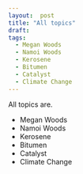 ```yaml
---
layout:  post
title: "All topics"
draft:      
tags:
  - Megan Woods
  - Namoi Woods
  - Kerosene
  - Bitumen
  - Catalyst
  - Climate Change
---
```


All topics are.

  - Megan Woods
  - Namoi Woods
  - Kerosene
  - Bitumen
  - Catalyst
  - Climate Change
